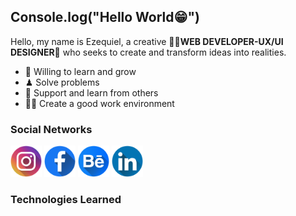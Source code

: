 ## Console.log("Hello World😁")
Hello, my name is Ezequiel, a creative 👨‍💻**WEB DEVELOPER-UX/UI DESIGNER**🎨 who seeks to create and transform ideas into realities.
- 🌱 Willing to learn and grow
- ♟ Solve problems
- 🤝 Support and learn from others
- 🙋‍♂️ Create a good work environment
### Social Networks
<a href="https://www.instagram.com/ezequiel_g789/"><img src="https://github.com/Ezequiel144/Ezequiel144/blob/main/image/instagram.png?raw=true" width=50></a>
<a href="https://www.facebook.com/profile.php?id=100008209728155"><img src="https://github.com/Ezequiel144/Ezequiel144/blob/main/image/facebook.png?raw=true" width=50></a>
<a href="https://www.behance.net/ezequielgarcia18"><img src="https://github.com/Ezequiel144/Ezequiel144/blob/main/image/behance.png?raw=true" width=50></a>
<a href="https://www.linkedin.com/in/ezequiel-ulises-garcia-b23585266/"><img src="https://github.com/Ezequiel144/Ezequiel144/blob/main/image/linkedin.png?raw=true" width=50></a>
### Technologies Learned


